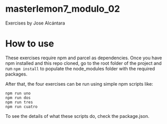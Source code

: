 # masterlemon7_modulo_02

Exercises by Jose Alcántara

# How to use

These exercises require npm and parcel as dependencies. 
Once you have npm installed and this repo cloned, go to the root folder of the project and run `npm install` to populate the node_modules folder with the required packages.

After that, the four exercises can be run using simple npm scripts like:

```
npm run uno
npm run dos
npm run tres
npm run cuatro
```
To see the details of what these scripts do, check the package.json.


